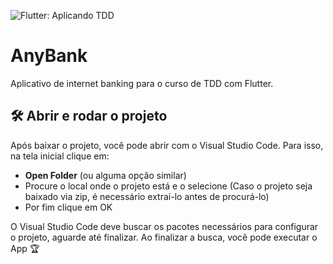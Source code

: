 
![Flutter: Aplicando TDD](https://github.com/ikyrie/3796-anybank/assets/22684176/a5778bd8-978e-4659-90b8-13c690f18040)

# AnyBank

Aplicativo de internet banking para o curso de TDD com Flutter.

## 🛠️ Abrir e rodar o projeto

Após baixar o projeto, você pode abrir com o Visual Studio Code. Para isso, na tela inicial clique em:

- **Open Folder** (ou alguma opção similar)
- Procure o local onde o projeto está e o selecione (Caso o projeto seja baixado via zip, é necessário extraí-lo antes de procurá-lo)
- Por fim clique em OK

O Visual Studio Code deve buscar os pacotes necessários para configurar o projeto, aguarde até finalizar. Ao finalizar a busca, você pode executar o App 🏆

